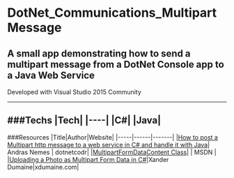 # DotNet_Communications_MultipartMessage
A small app demonstrating how to send a multipart message from a DotNet Console app to a Java Web Service
---

Developed with Visual Studio 2015 Community

---

###Techs
|Tech|
|----|
|C#|
|Java|
---

###Resources
|Title|Author|Website|
|-----|------|-------|
|[How to post a Multipart http message to a web service in C# and handle it with Java](https://dotnetcodr.com/2013/01/10/how-to-post-a-multipart-http-message-to-a-web-service-in-c-and-handle-it-with-java/)| Andras Nemes | dotnetcodr|
|[MultipartFormDataContent Class](https://msdn.microsoft.com/en-us/library/system.net.http.multipartformdatacontent(v=vs.118).aspx)| | MSDN |
|[Uploading a Photo as Multipart Form Data in C#](https://blog.xdumaine.com/uploading-a-photo-as-multipart-form-data-in-c/)|Xander Dumaine|xdumaine.com|
